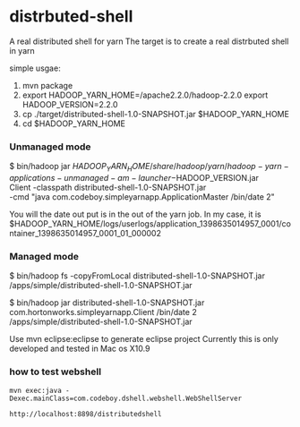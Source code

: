 distrbuted-shell
================

A real distributed shell for yarn 
The target is to create a real distrbuted shell in yarn

simple usgae:
1) mvn package
2) export HADOOP_YARN_HOME=/apache2.2.0/hadoop-2.2.0
  export HADOOP_VERSION=2.2.0
3) cp ./target/distributed-shell-1.0-SNAPSHOT.jar $HADOOP_YARN_HOME
4) cd $HADOOP_YARN_HOME

### Unmanaged mode

$ bin/hadoop jar $HADOOP_YARN_HOME/share/hadoop/yarn/hadoop-yarn-applications-unmanaged-am-launcher-$HADOOP_VERSION.jar \
Client -classpath distributed-shell-1.0-SNAPSHOT.jar  \
-cmd "java com.codeboy.simpleyarnapp.ApplicationMaster /bin/date 2"

You will the date out put is in the out of the yarn job.
In my case, it is $HADOOP_YARN_HOME/logs/userlogs/application_1398635014957_0001/container_1398635014957_0001_01_000002

### Managed mode

$ bin/hadoop fs -copyFromLocal distributed-shell-1.0-SNAPSHOT.jar /apps/simple/distributed-shell-1.0-SNAPSHOT.jar

$ bin/hadoop jar distributed-shell-1.0-SNAPSHOT.jar com.hortonworks.simpleyarnapp.Client /bin/date 2 /apps/simple/distributed-shell-1.0-SNAPSHOT.jar


Use mvn eclipse:eclipse to generate eclipse project
Currently this is only developed and tested in Mac os X10.9

### how to test webshell
`mvn exec:java -Dexec.mainClass=com.codeboy.dshell.webshell.WebShellServer`

`http://localhost:8898/distributedshell`
